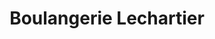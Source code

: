 ---
title: "Boulangerie Lechartier"
url: /herouvillette/boulangerie-lechartier/
shop: boulangerie
---